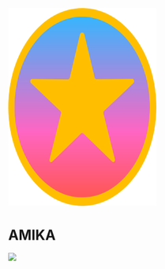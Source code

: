 <img src="assets/img/logo.png" width="300" height="400" class="fadeIn">
<h1 class="title-home fadeIn" color="white"> AMIKA </h1>

<!-- background image -->
![](assets/img/background.gif)
